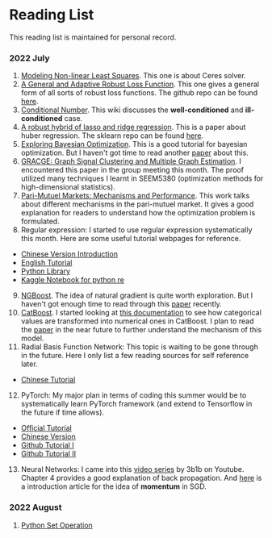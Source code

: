 # Reading List
This reading list is maintained for personal record.

### 2022 July
1. [Modeling Non-linear Least Squares](http://ceres-solver.org/nnls_modeling.html). This one is about Ceres solver.
2. [A General and Adaptive Robust Loss Function](https://openaccess.thecvf.com/content_CVPR_2019/papers/Barron_A_General_and_Adaptive_Robust_Loss_Function_CVPR_2019_paper.pdf). This one gives a general form of all sorts of robust loss functions. The github repo can be found [here](https://github.com/google-research/google-research/tree/master/robust_loss).
3. [Conditional Number](https://en.wikipedia.org/wiki/Condition_number). This wiki discusses the **well-conditioned** and **ill-conditioned** case.
4. [A robust hybrid of lasso and ridge regression](https://artowen.su.domains/reports/hhu.pdf). This is a paper about huber regression. The sklearn repo can be found [here](https://github.com/scikit-learn/scikit-learn/blob/baf0ea25d/sklearn/linear_model/_huber.py#L126).
5. [Exploring Bayesian Optimization](https://distill.pub/2020/bayesian-optimization/). This is a good tutorial for bayesian optimization. But I haven't got time to read another [paper](https://arxiv.org/pdf/1807.02811.pdf) about this.
6. [GRACGE: Graph Signal Clustering and Multiple Graph Estimation](https://ieeexplore.ieee.org/document/9756907). I encountered this paper in the group meeting this month. The proof utilized many techniques I learnt in SEEM5380 (optimization methods for high-dimensional statistics).
7. [Pari-Mutuel Markets: Mechanisms and Performance](https://web.stanford.edu/~yyye/scpmfinal.pdf). This work talks about different mechanisms in the pari-mutuel market. It gives a good explanation for readers to understand how the optimization problem is formulated.
8. Regular expression: I started to use regular expression systematically this month. Here are some useful tutorial webpages for reference. 
  - [Chinese Version Introduction](https://blog.techbridge.cc/2020/05/14/introduction-to-regular-expression/)
  - [English Tutorial](https://refrf.dev/)
  - [Python Library](https://docs.python.org/3/library/re.html)
  - [Kaggle Notebook for python re](https://www.kaggle.com/code/gauravduttakiit/regular-expressions/notebook)
9. [NGBoost](https://stanfordmlgroup.github.io/projects/ngboost/). The idea of natural gradient is quite worth exploration. But I haven't got enough time to read through this [paper](https://arxiv.org/pdf/1910.03225.pdf) recently.
10. [CatBoost](https://github.com/catboost). I started looking at [this documentation](https://catboost.ai/en/docs/concepts/algorithm-main-stages_cat-to-numberic) to see how categorical values are transformed into numerical ones in CatBoost. I plan to read the [paper](https://arxiv.org/pdf/1706.09516.pdf) in the near future to further understand the mechanism of this model.
11. Radial Basis Function Network: This topic is waiting to be gone through in the future. Here I only list a few reading sources for self reference later.
  - [Chinese Tutorial](https://zwindr.blogspot.com/2017/08/ml-radial-basis-function-network.html)
12. PyTorch: My major plan in terms of coding this summer would be to systematically learn PyTorch framework (and extend to Tensorflow in the future if time allows).
  - [Official Tutorial](https://pytorch.org/tutorials/)
  - [Chinese Version](https://pytorch-cn.readthedocs.io/zh/latest/package_references/torch-nn/)
  - [Github Tutorial I](https://github.com/yunjey/pytorch-tutorial)
  - [Github Tutorial II](https://github.com/MorvanZhou/PyTorch-Tutorial)
13. Neural Networks: I came into this [video series](https://www.youtube.com/playlist?list=PLZHQObOWTQDNU6R1_67000Dx_ZCJB-3pi) by 3b1b on Youtube. Chapter 4 provides a good explanation of back propagation. And [here](https://towardsdatascience.com/stochastic-gradient-descent-with-momentum-a84097641a5d) is a introduction article for the idea of **momentum** in SGD.


### 2022 August
1. [Python Set Operation](https://www.freecodecamp.org/news/python-set-operations-explained-with-examples/)
